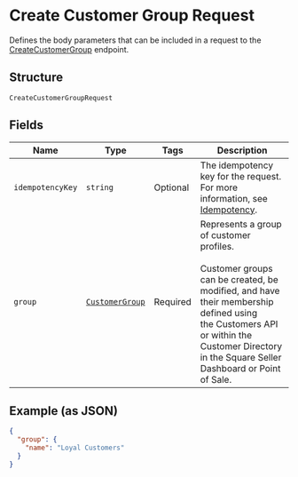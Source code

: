 
# Create Customer Group Request

Defines the body parameters that can be included in a request to the
[CreateCustomerGroup](/doc/api/customer-groups.md#create-customer-group) endpoint.

## Structure

`CreateCustomerGroupRequest`

## Fields

| Name | Type | Tags | Description |
|  --- | --- | --- | --- |
| `idempotencyKey` | `string` | Optional | The idempotency key for the request. For more information, see [Idempotency](https://developer.squareup.com/docs/basics/api101/idempotency). |
| `group` | [`CustomerGroup`](/doc/models/customer-group.md) | Required | Represents a group of customer profiles.<br><br>Customer groups can be created, be modified, and have their membership defined using<br>the Customers API or within the Customer Directory in the Square Seller Dashboard or Point of Sale. |

## Example (as JSON)

```json
{
  "group": {
    "name": "Loyal Customers"
  }
}
```

